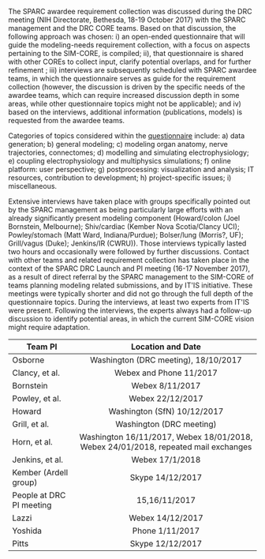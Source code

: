 
The SPARC awardee requirement collection was discussed during the DRC
meeting (NIH Directorate, Bethesda, 18-19 October 2017) with the SPARC
management and the DRC CORE teams. Based on that discussion, the
following approach was chosen: i) an open-ended questionnaire that will
guide the modeling-needs requirement collection, with a focus on aspects
pertaining to the SIM-CORE, is compiled; ii), that questionnaire is
shared with other COREs to collect input, clarify potential overlaps, and
for further refinement ; iii) interviews are subsequently scheduled with
SPARC awardee teams, in which the questionnaire serves as guide for the
requirement collection (however, the discussion is driven by the specific
needs of the awardee teams, which can require increased discussion depth
in some areas, while other questionnaire topics might not be applicable);
and iv) based on the interviews, additional information (publications,
models) is requested from the awardee teams.

Categories of topics considered within the
[questionnaire](../reqs/Questionnaire_SPARC_Teams_v5.pdf) include: a)
data generation; b) general modeling; c) modeling organ anatomy, nerve
trajectories, connectomes; d) modelling and simulating electrophysiology;
e) coupling electrophysiology and multiphysics simulations; f) online
platform: user perspective; g) postprocessing: visualization and
analysis; IT resources, contribution to development; h) project-specific
issues; i) miscellaneous.

Extensive interviews have taken place with groups specifically pointed
out by the SPARC management as being particularly large efforts with an
already significantly present modeling component (Howard/colon (Joel
Bornstein, Melbourne); Shiv/cardiac (Kember Nova Scotia/Clancy UCI);
Powley/stomach (Matt Ward, Indiana/Purdue); Bolser/lung (Morris?, UF);
Grill/vagus (Duke); Jenkins/IR (CWRU)). Those interviews typically lasted
two hours and occasionally were followed by further discussions.
Contact with other teams and related requirement collection has taken
place in the context of the SPARC DRC Launch and PI meeting (16-17
November 2017), as a result of direct referral by the SPARC management to
the SIM-CORE of teams planning modeling related submissions, and by IT'IS
initiative. These meetings were typically shorter and did not go through
the full depth of the questionnaire topics. During the interviews, at
least two experts from IT'IS were present. Following the interviews, the
experts always had a follow-up discussion to identify potential areas, in
which the current SIM-CORE vision might require adaptation.




| Team PI       | Location and Date |
| ------------- |:-------------:|
| Osborne     | Washington (DRC meeting), 18/10/2017 |
| Clancy, et al.     | Webex and Phone 11/2017      |
| Bornstein | Webex 8/11/2017      |
| Powley, et al.	| Webex 22/12/2017 |
| Howard	| Washington (SfN) 10/12/2017 |
| Grill, et al.	| Washington (DRC meeting)|
| Horn, et al.	| Washington 16/11/2017, Webex 18/01/2018, Webex 24/01/2018, repeated mail exchanges |
| Jenkins, et al.	| Webex 17/1/2018 |
| Kember (Ardell group)	| Skype 14/12/2017 |
| People at DRC PI meeting	| 15,16/11/2017 |
| Lazzi	| Webex 14/12/2017 |
| Yoshida	| Phone 1/11/2017 |
| Pitts	| Skype 12/12/2017 |


